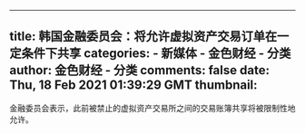 
---
title: 韩国金融委员会：将允许虚拟资产交易订单在一定条件下共享
categories: 
    - 新媒体
    - 金色财经 - 分类
author: 金色财经 - 分类
comments: false
date: Thu, 18 Feb 2021 01:39:29 GMT
thumbnail: 
---

<div>   
金融委员会表示，此前被禁止的虚拟资产交易所之间的交易账簿共享将被限制性地允许。  
</div>
            